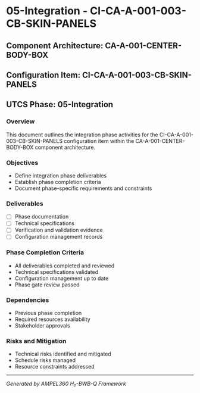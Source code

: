 # 05-Integration - CI-CA-A-001-003-CB-SKIN-PANELS

## Component Architecture: CA-A-001-CENTER-BODY-BOX
## Configuration Item: CI-CA-A-001-003-CB-SKIN-PANELS
## UTCS Phase: 05-Integration

### Overview
This document outlines the integration phase activities for the CI-CA-A-001-003-CB-SKIN-PANELS configuration item within the CA-A-001-CENTER-BODY-BOX component architecture.

### Objectives
- Define integration phase deliverables
- Establish phase completion criteria
- Document phase-specific requirements and constraints

### Deliverables
- [ ] Phase documentation
- [ ] Technical specifications
- [ ] Verification and validation evidence
- [ ] Configuration management records

### Phase Completion Criteria
- All deliverables completed and reviewed
- Technical specifications validated
- Configuration management up to date
- Phase gate review passed

### Dependencies
- Previous phase completion
- Required resources availability
- Stakeholder approvals

### Risks and Mitigation
- Technical risks identified and mitigated
- Schedule risks managed
- Resource constraints addressed

---
*Generated by AMPEL360 H₂-BWB-Q Framework*
